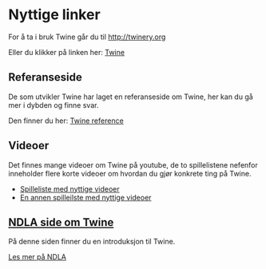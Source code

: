 # Nyttige linker

For å ta i bruk Twine går du til http://twinery.org

Eller du klikker på linken her: [Twine](https://twinery.org/)

## Referanseside

De som utvikler Twine har laget en referanseside om Twine, her kan du gå mer i dybden og finne svar.

Den finner du her: [Twine reference](https://twinery.org/reference/en/)

## Videoer

Det finnes mange videoer om Twine på youtube, de to spillelistene nefenfor inneholder flere korte videoer om hvordan du gjør konkrete ting på Twine.

- [Spilleliste med nyttige videoer](https://www.youtube.com/playlist?list=PLXTsg1_kGxE_C4ttPxzbvOvLMFtjZNXhG)
- [En annen spilleilste med nyttige videoer](https://www.youtube.com/playlist?list=PLlXuD3kyVEr6DmZy52pG7zYWbr6t93JC7)

## [NDLA side om Twine](https://ndla.no/r/teknologiforstaelse-im-ikm-vg1/bruksanvisning-twine/b31179852c)

På denne siden finner du en introduksjon til Twine.

[Les mer på NDLA](https://ndla.no/r/teknologiforstaelse-im-ikm-vg1/bruksanvisning-twine/b31179852c)